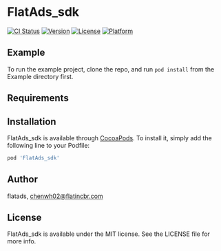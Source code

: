 # FlatAds_sdk

[![CI Status](https://img.shields.io/travis/flatads/FlatAds_sdk.svg?style=flat)](https://travis-ci.org/flatads/FlatAds_sdk)
[![Version](https://img.shields.io/cocoapods/v/FlatAds_sdk.svg?style=flat)](https://cocoapods.org/pods/FlatAds_sdk)
[![License](https://img.shields.io/cocoapods/l/FlatAds_sdk.svg?style=flat)](https://cocoapods.org/pods/FlatAds_sdk)
[![Platform](https://img.shields.io/cocoapods/p/FlatAds_sdk.svg?style=flat)](https://cocoapods.org/pods/FlatAds_sdk)

## Example

To run the example project, clone the repo, and run `pod install` from the Example directory first.

## Requirements

## Installation

FlatAds_sdk is available through [CocoaPods](https://cocoapods.org). To install
it, simply add the following line to your Podfile:

```ruby
pod 'FlatAds_sdk'
```

## Author

flatads, chenwh02@flatincbr.com

## License

FlatAds_sdk is available under the MIT license. See the LICENSE file for more info.
